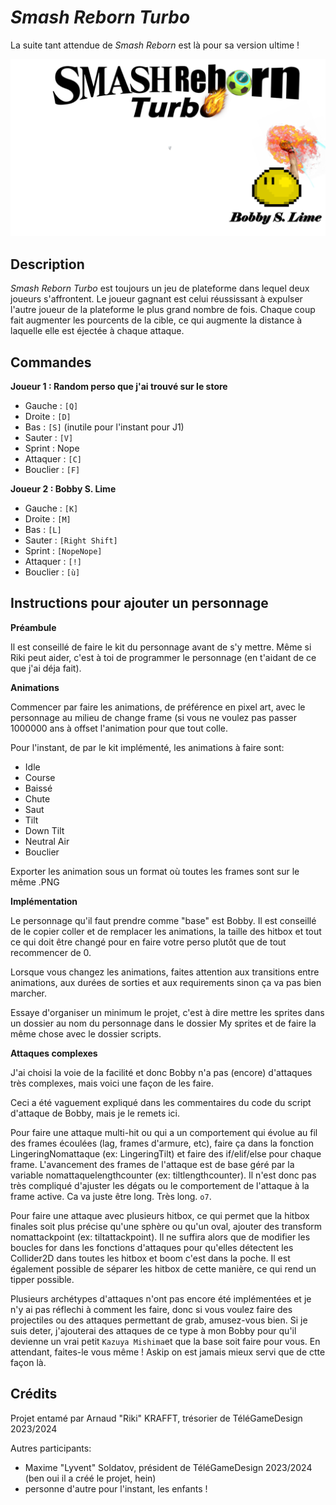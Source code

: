 # *Smash Reborn Turbo*

La suite tant attendue de *Smash Reborn* est là pour sa version ultime !

![](Assets/pictureimport/SmashRebornTitre.png)

## Description

*Smash Reborn Turbo* est toujours un jeu de plateforme dans lequel deux joueurs s'affrontent. Le joueur gagnant est celui réussissant à expulser l'autre joueur de la plateforme le plus grand nombre de fois. Chaque coup fait augmenter les pourcents de la cible, ce qui augmente la distance à laquelle elle est éjectée à chaque attaque.

## Commandes

**Joueur 1 : Random perso que j'ai trouvé sur le store**

- Gauche : `[Q]`
- Droite : `[D]`
- Bas : `[S]` (inutile pour l'instant pour J1)
- Sauter : `[V]`
- Sprint : Nope
- Attaquer : `[C]`
- Bouclier : `[F]`

**Joueur 2 : Bobby S. Lime**

- Gauche : `[K]`
- Droite : `[M]`
- Bas : `[L]`
- Sauter : `[Right Shift]`
- Sprint : `[NopeNope]`
- Attaquer : `[!]`
- Bouclier : `[ù]`

## Instructions pour ajouter un personnage

**Préambule**

Il est conseillé de faire le kit du personnage avant de s'y mettre. Même si Riki peut aider, c'est à toi de programmer le personnage (en t'aidant de ce que j'ai déja fait).

**Animations**

Commencer par faire les animations, de préférence en pixel art, avec le personnage au milieu de change frame (si vous ne voulez pas passer 1000000 ans à offset l'animation pour que tout colle.

Pour l'instant, de par le kit implémenté, les animations à faire sont:
- Idle
- Course
- Baissé
- Chute
- Saut
- Tilt
- Down Tilt
- Neutral Air
- Bouclier

Exporter les animation sous un format où toutes les frames sont sur le même .PNG

**Implémentation**

Le personnage qu'il faut prendre comme "base" est Bobby. Il est conseillé de le copier coller et de remplacer les animations, la taille des hitbox et tout ce qui doit être changé pour en faire votre perso plutôt que de tout recommencer de 0.

Lorsque vous changez les animations, faites attention aux transitions entre animations, aux durées de sorties et aux requirements sinon ça va pas bien marcher.

Essaye d'organiser un minimum le projet, c'est à dire mettre les sprites dans un dossier au nom du personnage dans le dossier My sprites et de faire la même chose avec le dossier scripts.

**Attaques complexes**

J'ai choisi la voie de la facilité et donc Bobby n'a pas (encore) d'attaques très complexes, mais voici une façon de les faire.

Ceci a été vaguement expliqué dans les commentaires du code du script d'attaque de Bobby, mais je le remets ici.

Pour faire une attaque multi-hit ou qui a un comportement qui évolue au fil des frames écoulées (lag, frames d'armure, etc), faire ça dans la fonction LingeringNomattaque (ex: LingeringTilt) et faire des if/elif/else pour chaque frame. L'avancement des frames de l'attaque est de base géré par la variable nomattaquelengthcounter (ex: tiltlengthcounter). Il n'est donc pas très compliqué d'ajuster les dégats ou le comportement de l'attaque à la frame active. Ca va juste être long. Très long. `o7`.


Pour faire une attaque avec plusieurs hitbox, ce qui permet que la hitbox finales soit plus précise qu'une sphère ou qu'un oval, ajouter des transform nomattackpoint (ex: tiltattackpoint). Il ne suffira alors que de modifier les boucles for dans les fonctions d'attaques pour qu'elles détectent les Collider2D dans toutes les hitbox et boom c'est dans la poche. Il est également possible de séparer les hitbox de cette manière, ce qui rend un tipper possible.

Plusieurs archétypes d'attaques n'ont pas encore été implémentées et je n'y ai pas réflechi à comment les faire, donc si vous voulez faire des projectiles ou des attaques permettant de grab, amusez-vous bien. Si je suis deter, j'ajouterai des attaques de ce type à mon Bobby pour qu'il devienne un vrai petit `Kazuya Mishima`et que la base soit faire pour vous. En attendant, faites-le vous même ! Askip on est jamais mieux servi que de ctte façon là.

## Crédits

Projet entamé par Arnaud "Riki" KRAFFT, trésorier de TéléGameDesign 2023/2024

Autres participants:
- Maxime "Lyvent" Soldatov, président de TéléGameDesign 2023/2024 (ben oui il a créé le projet, hein)
- personne d'autre pour l'instant, les enfants !